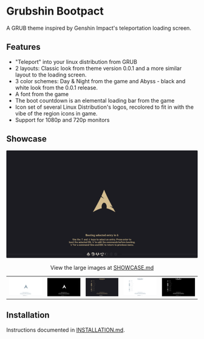 # Grubshin Bootpact

A GRUB theme inspired by Genshin Impact's teleportation loading screen.

## Features

- "Teleport" into your linux distribution from GRUB
- 2 layouts: Classic look from theme version 0.0.1 and a more similar layout to the loading screen.
- 3 color schemes: Day & Night from the game and Abyss - black and white look from the 0.0.1 release.
- A font from the game
- The boot countdown is an elemental loading bar from the game
- Icon set of several Linux Distribution's logos, recolored to fit in with the vibe of the region icons in game.
- Support for 1080p and 720p monitors

## Showcase

<img src="screenshots/teleport-night-720.png"/>

<p align="center">View the large images at <a href="SHOWCASE.md#screenshots">SHOWCASE.md</a></p>

<table>
<tr>
  <th>
    <img src="screenshots/teleport-day-720.png" />
  </th><th>
    <img src="screenshots/teleport-abyss-720.png" />
  </th><th>
    <img src="screenshots/classic-night-720.png" />
  </th><th>
    <img src="screenshots/classic-day-720.png" />
  </th><th>
    <img src="screenshots/classic-abyss-720.png" />
  </th>
</tr>
</table>

## Installation

Instructions documented in [INSTALLATION.md](INSTALLATION.md).

